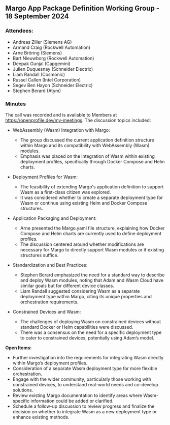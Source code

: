 ## Margo App Package Definition Working Group - 18 September 2024

### Attendees:
* Andreas Ziller (Siemens AG)
* Armand Craig (Rockwell Automation)
* Arne Bröring (Siemens)
* Bart Nieuwborg (Rockwell Automation)
* Deepak Gunjal (Capgemini)
* Julien Duquesnay (Schneider Electric)
* Liam Randall (Cosmonic)
* Russel Callen (Intel Corporation)
* Segev Ben Hayon (Schneider Electric)
* Stephen Berard (Atym)

### Minutes

The call was recorded and is available to Members at https://openprofile.dev/my-meetings. The discussion topics included: 

* WebAssembly (Wasm) Integration with Margo:
   - The group discussed the current application definition structure within Margo and its compatibility with WebAssembly (Wasm) modules.
   - Emphasis was placed on the integration of Wasm within existing deployment profiles, specifically through Docker Compose and Helm charts.

* Deployment Profiles for Wasm:
   - The feasibility of extending Margo's application definition to support Wasm as a first-class citizen was explored.
   - It was considered whether to create a separate deployment type for Wasm or continue using existing Helm and Docker Compose structures.

* Application Packaging and Deployment:
   - Arne presented the Margo.yaml file structure, explaining how Docker Compose and Helm charts are currently used to define deployment profiles.
   - The discussion centered around whether modifications are necessary for Margo to directly support Wasm modules or if existing structures suffice.

* Standardization and Best Practices:
   - Stephen Berard emphasized the need for a standard way to describe and deploy Wasm modules, noting that Adam and Wasm Cloud have similar goals but for different device classes.
   - Liam Randall suggested considering Wasm as a separate deployment type within Margo, citing its unique properties and orchestration requirements.

* Constrained Devices and Wasm:
   - The challenges of deploying Wasm on constrained devices without standard Docker or Helm capabilities were discussed.
   - There was a consensus on the need for a specific deployment type to cater to constrained devices, potentially using Adam’s model.

**Open Items:**
   - Further investigation into the requirements for integrating Wasm directly within Margo’s deployment profiles.
   - Consideration of a separate Wasm deployment type for more flexible orchestration.
   - Engage with the wider community, particularly those working with constrained devices, to understand real-world needs and co-develop solutions.
   - Review existing Margo documentation to identify areas where Wasm-specific information could be added or clarified.
   - Schedule a follow-up discussion to review progress and finalize the decision on whether to integrate Wasm as a new deployment type or enhance existing methods.

